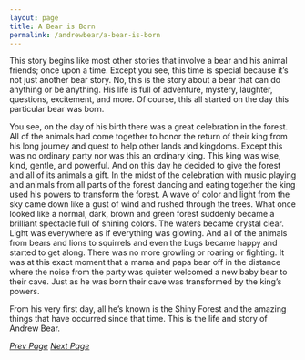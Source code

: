 ```yaml
---
layout: page
title: A Bear is Born
permalink: /andrewbear/a-bear-is-born
---
```


This story begins like most other stories that involve a bear and his animal friends; once upon a time. Except you see, this time is special because it’s not just another bear story. No, this is the story about a bear that can do anything or be anything. His life is full of adventure, mystery, laughter, questions, excitement, and more. Of course, this all started on the day this particular bear was born.

You see, on the day of his birth there was a great celebration in the forest. All of the animals had come together to honor the return of their king from his long journey and quest to help other lands and kingdoms. Except this was no ordinary party nor was this an ordinary king. This king was wise, kind, gentle, and powerful. And on this day he decided to give the forest and all of its animals a gift. In the midst of the celebration with music playing and animals from all parts of the forest dancing and eating together the king used his powers to transform the forest. A wave of color and light from the sky came down like a gust of wind and rushed through the trees. What once looked like a normal, dark, brown and green forest suddenly became a brilliant spectacle full of shining colors. The waters became crystal clear. Light was everywhere as if everything was glowing. And all of the animals from bears and lions to squirrels and even the bugs became happy and started to get along. There was no more growling or roaring or fighting. It was at this exact moment that a mama and papa bear off in the distance where the noise from the party was quieter welcomed a new baby bear to their cave. Just as he was born their cave was transformed by the king’s powers.

From his very first day, all he’s known is the Shiny Forest and the amazing things that have occurred since that time. This is the life and story of Andrew Bear.


[_Prev Page_](/andrewbear/ab_preface)     [_Next Page_](/andrewbear/story2)
